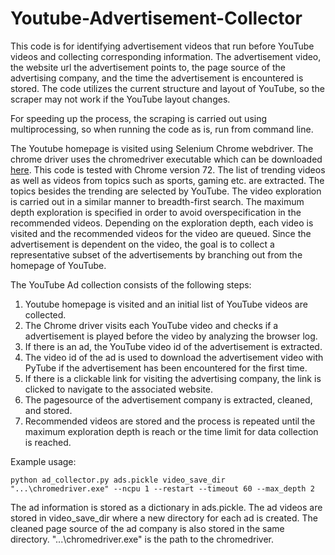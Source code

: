 # Youtube-Advertisement-Collector
This code is for identifying advertisement videos that run before YouTube videos  and collecting corresponding information. The advertisement video, the website url the advertisement points to, the page source of the advertising company, and the time the advertisement is encountered is stored. The code utilizes the current structure and layout of YouTube, so the scraper may not work if the YouTube layout changes.

For speeding up the process, the scraping is carried out using multiprocessing, so when running the code as is, run from command line.

The Youtube homepage is visited using Selenium Chrome webdriver. The chrome driver uses the chromedriver executable which can be downloaded [here](http://chromedriver.chromium.org/downloads). This code is tested with Chrome version 72. The list of trending videos as well as videos from topics such as sports, gaming etc. are extracted. The topics besides the trending are selected by YouTube. The video exploration is carried out in a similar manner to breadth-first search. The maximum depth exploration is specified in order to avoid overspecification in the recommended videos. Depending on the exploration depth, each video is visited and the recommended videos for the video are queued. Since the advertisement is dependent on the video, the goal is to collect a representative subset of the advertisements by branching out from the homepage of YouTube.

The YouTube Ad collection consists of the following steps:
1. Youtube homepage is visited and an initial list of YouTube videos are collected.
2. The Chrome driver visits each YouTube video and checks if a advertisement is played before the video by analyzing the browser log.
3. If there is an ad, the YouTube video id of the advertisement is extracted.
4. The video id of the ad is used to download the advertisement video with PyTube if the advertisement has been encountered for the first time.
5. If there is a clickable link for visiting the advertising company, the link is clicked to navigate to the associated website.
6. The pagesource of the advertisement company is extracted, cleaned, and stored.
7. Recommended videos are stored and the process is repeated until the maximum exploration depth is reach or the time limit for data collection is reached.

Example usage:
	
	python ad_collector.py ads.pickle video_save_dir "...\chromedriver.exe" --ncpu 1 --restart --timeout 60 --max_depth 2

The ad information is stored as a dictionary in ads.pickle. The ad videos are stored in video_save_dir where a new directory for each ad is created. The cleaned page source of the ad company is also stored in the same directory. "...\chromedriver.exe" is the path to the chromedriver.
